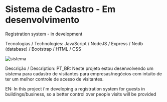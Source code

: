 # Sistema de Cadastro - Em desenvolvimento
Registration system - in development

Tecnologias / Technologies: 
 JavaScript /
 NodeJS / Express /
 Nedb (database) /
 Bootstrap /
 HTML / CSS

![sistema](https://user-images.githubusercontent.com/99507279/204095666-8099f5a1-3be5-4cfb-aae8-28b73cfbbd6c.png)


Descrição / Description:
PT_BR:
Neste projeto estou desenvolvendo um sistema para cadastro de visitantes para empresas/negócios 
com intuito de ter um melhor controle de acesso de visitantes.

EN:
In this project i'm developing a registration system for guests in buildings/business, so a better control over people visits
will be provided





